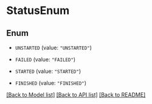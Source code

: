 # StatusEnum

## Enum


* `UNSTARTED` (value: `"UNSTARTED"`)

* `FAILED` (value: `"FAILED"`)

* `STARTED` (value: `"STARTED"`)

* `FINISHED` (value: `"FINISHED"`)


[[Back to Model list]](../README.md#documentation-for-models) [[Back to API list]](../README.md#documentation-for-api-endpoints) [[Back to README]](../README.md)


